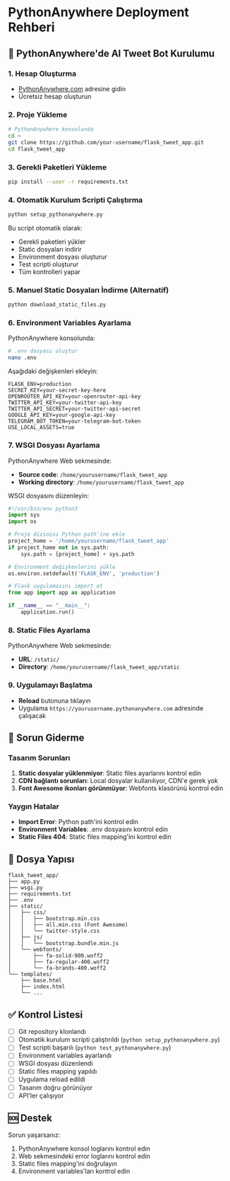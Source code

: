 # PythonAnywhere Deployment Rehberi

## 🚀 PythonAnywhere'de AI Tweet Bot Kurulumu

### 1. **Hesap Oluşturma**
- [PythonAnywhere.com](https://www.pythonanywhere.com) adresine gidin
- Ücretsiz hesap oluşturun

### 2. **Proje Yükleme**
```bash
# PythonAnywhere konsolunda
cd ~
git clone https://github.com/your-username/flask_tweet_app.git
cd flask_tweet_app
```

### 3. **Gerekli Paketleri Yükleme**
```bash
pip install --user -r requirements.txt
```

### 4. **Otomatik Kurulum Scripti Çalıştırma**
```bash
python setup_pythonanywhere.py
```

Bu script otomatik olarak:
- Gerekli paketleri yükler
- Static dosyaları indirir
- Environment dosyası oluşturur
- Test scripti oluşturur
- Tüm kontrolleri yapar

### 5. **Manuel Static Dosyaları İndirme (Alternatif)**
```bash
python download_static_files.py
```

### 6. **Environment Variables Ayarlama**
PythonAnywhere konsolunda:
```bash
# .env dosyası oluştur
nano .env
```

Aşağıdaki değişkenleri ekleyin:
```env
FLASK_ENV=production
SECRET_KEY=your-secret-key-here
OPENROUTER_API_KEY=your-openrouter-api-key
TWITTER_API_KEY=your-twitter-api-key
TWITTER_API_SECRET=your-twitter-api-secret
GOOGLE_API_KEY=your-google-api-key
TELEGRAM_BOT_TOKEN=your-telegram-bot-token
USE_LOCAL_ASSETS=true
```

### 7. **WSGI Dosyası Ayarlama**
PythonAnywhere Web sekmesinde:
- **Source code**: `/home/yourusername/flask_tweet_app`
- **Working directory**: `/home/yourusername/flask_tweet_app`

WSGI dosyasını düzenleyin:
```python
#!/usr/bin/env python3
import sys
import os

# Proje dizinini Python path'ine ekle
project_home = '/home/yourusername/flask_tweet_app'
if project_home not in sys.path:
    sys.path = [project_home] + sys.path

# Environment değişkenlerini yükle
os.environ.setdefault('FLASK_ENV', 'production')

# Flask uygulamasını import et
from app import app as application

if __name__ == "__main__":
    application.run()
```

### 8. **Static Files Ayarlama**
PythonAnywhere Web sekmesinde:
- **URL**: `/static/`
- **Directory**: `/home/yourusername/flask_tweet_app/static`

### 9. **Uygulamayı Başlatma**
- **Reload** butonuna tıklayın
- Uygulama `https://yourusername.pythonanywhere.com` adresinde çalışacak

## 🔧 Sorun Giderme

### **Tasarım Sorunları**
1. **Static dosyalar yüklenmiyor**: Static files ayarlarını kontrol edin
2. **CDN bağlantı sorunları**: Local dosyalar kullanılıyor, CDN'e gerek yok
3. **Font Awesome ikonları görünmüyor**: Webfonts klasörünü kontrol edin

### **Yaygın Hatalar**
- **Import Error**: Python path'ini kontrol edin
- **Environment Variables**: .env dosyasını kontrol edin
- **Static Files 404**: Static files mapping'ini kontrol edin

## 📁 Dosya Yapısı
```
flask_tweet_app/
├── app.py
├── wsgi.py
├── requirements.txt
├── .env
├── static/
│   ├── css/
│   │   ├── bootstrap.min.css
│   │   ├── all.min.css (Font Awesome)
│   │   └── twitter-style.css
│   ├── js/
│   │   └── bootstrap.bundle.min.js
│   └── webfonts/
│       ├── fa-solid-900.woff2
│       ├── fa-regular-400.woff2
│       └── fa-brands-400.woff2
└── templates/
    ├── base.html
    ├── index.html
    └── ...
```

## ✅ Kontrol Listesi
- [ ] Git repository klonlandı
- [ ] Otomatik kurulum scripti çalıştırıldı (`python setup_pythonanywhere.py`)
- [ ] Test scripti başarılı (`python test_pythonanywhere.py`)
- [ ] Environment variables ayarlandı
- [ ] WSGI dosyası düzenlendi
- [ ] Static files mapping yapıldı
- [ ] Uygulama reload edildi
- [ ] Tasarım doğru görünüyor
- [ ] API'ler çalışıyor

## 🆘 Destek
Sorun yaşarsanız:
1. PythonAnywhere konsol loglarını kontrol edin
2. Web sekmesindeki error loglarını kontrol edin
3. Static files mapping'ini doğrulayın
4. Environment variables'ları kontrol edin
